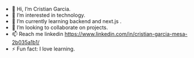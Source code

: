 - 👋 Hi, I’m Cristian Garcia.
- 👀 I’m interested in technology.
- 🌱 I’m currently learning backend and next.js .
- 💞️ I’m looking to collaborate on projects.
- 📫 Reach me linkedin https://www.linkedin.com/in/cristian-garcia-mesa-2b035a1b1/
- ⚡ Fun fact: I love learning.

<!---
CrisGarciF/CrisGarciF is a ✨ special ✨ repository because its `README.md` (this file) appears on your GitHub profile.
You can click the Preview link to take a look at your changes.
--->
